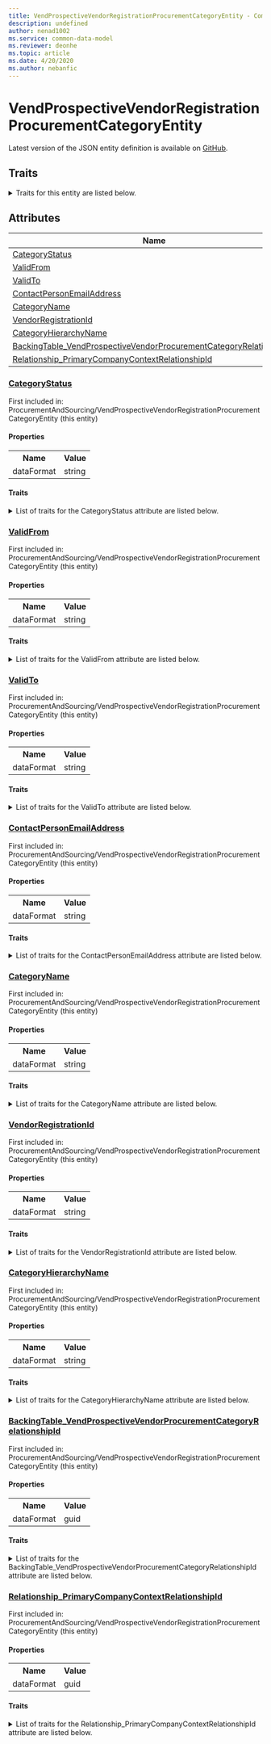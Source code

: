 ```yaml
---
title: VendProspectiveVendorRegistrationProcurementCategoryEntity - Common Data Model | Microsoft Docs
description: undefined
author: nenad1002
ms.service: common-data-model
ms.reviewer: deonhe
ms.topic: article
ms.date: 4/20/2020
ms.author: nebanfic
---
```


# VendProspectiveVendorRegistrationProcurementCategoryEntity

  
 Latest version of the JSON entity definition is available on <a href="https://github.com/Microsoft/CDM/tree/master/schemaDocuments/core/operationsCommon/Entities/SupplyChain/ProcurementAndSourcing/VendProspectiveVendorRegistrationProcurementCategoryEntity.cdm.json" target="_blank">GitHub</a>.  

## Traits

<details>
<summary>Traits for this entity are listed below.  
</summary>

**is.CDM.entityVersion**  
  <table><tr><th>Parameter</th><th>Value</th><th>Data type</th><th>Explanation</th></tr><tr><td>versionNumber</td><td>"1.0.0"</td><td>string</td><td>semantic version number of the entity</td></tr></table>

**is.application.releaseVersion**  
  <table><tr><th>Parameter</th><th>Value</th><th>Data type</th><th>Explanation</th></tr><tr><td>releaseVersion</td><td>"10.0.13.0"</td><td>string</td><td>semantic version number of the application introducing this entity</td></tr></table>

</details>

## Attributes

|Name|Description|First Included in Instance|
|---|---|---|
|[CategoryStatus](#CategoryStatus)||<a href="VendProspectiveVendorRegistrationProcurementCategoryEntity.md" target="_blank">ProcurementAndSourcing/VendProspectiveVendorRegistrationProcurementCategoryEntity</a>|
|[ValidFrom](#ValidFrom)||<a href="VendProspectiveVendorRegistrationProcurementCategoryEntity.md" target="_blank">ProcurementAndSourcing/VendProspectiveVendorRegistrationProcurementCategoryEntity</a>|
|[ValidTo](#ValidTo)||<a href="VendProspectiveVendorRegistrationProcurementCategoryEntity.md" target="_blank">ProcurementAndSourcing/VendProspectiveVendorRegistrationProcurementCategoryEntity</a>|
|[ContactPersonEmailAddress](#ContactPersonEmailAddress)||<a href="VendProspectiveVendorRegistrationProcurementCategoryEntity.md" target="_blank">ProcurementAndSourcing/VendProspectiveVendorRegistrationProcurementCategoryEntity</a>|
|[CategoryName](#CategoryName)||<a href="VendProspectiveVendorRegistrationProcurementCategoryEntity.md" target="_blank">ProcurementAndSourcing/VendProspectiveVendorRegistrationProcurementCategoryEntity</a>|
|[VendorRegistrationId](#VendorRegistrationId)||<a href="VendProspectiveVendorRegistrationProcurementCategoryEntity.md" target="_blank">ProcurementAndSourcing/VendProspectiveVendorRegistrationProcurementCategoryEntity</a>|
|[CategoryHierarchyName](#CategoryHierarchyName)||<a href="VendProspectiveVendorRegistrationProcurementCategoryEntity.md" target="_blank">ProcurementAndSourcing/VendProspectiveVendorRegistrationProcurementCategoryEntity</a>|
|[BackingTable_VendProspectiveVendorProcurementCategoryRelationshipId](#BackingTable_VendProspectiveVendorProcurementCategoryRelationshipId)||<a href="VendProspectiveVendorRegistrationProcurementCategoryEntity.md" target="_blank">ProcurementAndSourcing/VendProspectiveVendorRegistrationProcurementCategoryEntity</a>|
|[Relationship_PrimaryCompanyContextRelationshipId](#Relationship_PrimaryCompanyContextRelationshipId)||<a href="VendProspectiveVendorRegistrationProcurementCategoryEntity.md" target="_blank">ProcurementAndSourcing/VendProspectiveVendorRegistrationProcurementCategoryEntity</a>|

### <a href=#CategoryStatus name="CategoryStatus">CategoryStatus</a>

First included in: ProcurementAndSourcing/VendProspectiveVendorRegistrationProcurementCategoryEntity (this entity)  

#### Properties

<table><tr><th>Name</th><th>Value</th></tr><tr><td>dataFormat</td><td>string</td></tr></table>

#### Traits

<details>
<summary>List of traits for the CategoryStatus attribute are listed below.</summary>

**is.dataFormat.character**  
**is.dataFormat.big**  
**is.dataFormat.array**  
**is.dataFormat.character**  
**is.dataFormat.array**  
</details>

### <a href=#ValidFrom name="ValidFrom">ValidFrom</a>

First included in: ProcurementAndSourcing/VendProspectiveVendorRegistrationProcurementCategoryEntity (this entity)  

#### Properties

<table><tr><th>Name</th><th>Value</th></tr><tr><td>dataFormat</td><td>string</td></tr></table>

#### Traits

<details>
<summary>List of traits for the ValidFrom attribute are listed below.</summary>

**is.dataFormat.character**  
**is.dataFormat.big**  
**is.dataFormat.array**  
**is.dataFormat.character**  
**is.dataFormat.array**  
</details>

### <a href=#ValidTo name="ValidTo">ValidTo</a>

First included in: ProcurementAndSourcing/VendProspectiveVendorRegistrationProcurementCategoryEntity (this entity)  

#### Properties

<table><tr><th>Name</th><th>Value</th></tr><tr><td>dataFormat</td><td>string</td></tr></table>

#### Traits

<details>
<summary>List of traits for the ValidTo attribute are listed below.</summary>

**is.dataFormat.character**  
**is.dataFormat.big**  
**is.dataFormat.array**  
**is.dataFormat.character**  
**is.dataFormat.array**  
</details>

### <a href=#ContactPersonEmailAddress name="ContactPersonEmailAddress">ContactPersonEmailAddress</a>

First included in: ProcurementAndSourcing/VendProspectiveVendorRegistrationProcurementCategoryEntity (this entity)  

#### Properties

<table><tr><th>Name</th><th>Value</th></tr><tr><td>dataFormat</td><td>string</td></tr></table>

#### Traits

<details>
<summary>List of traits for the ContactPersonEmailAddress attribute are listed below.</summary>

**is.dataFormat.character**  
**is.dataFormat.big**  
**is.dataFormat.array**  
**is.dataFormat.character**  
**is.dataFormat.array**  
</details>

### <a href=#CategoryName name="CategoryName">CategoryName</a>

First included in: ProcurementAndSourcing/VendProspectiveVendorRegistrationProcurementCategoryEntity (this entity)  

#### Properties

<table><tr><th>Name</th><th>Value</th></tr><tr><td>dataFormat</td><td>string</td></tr></table>

#### Traits

<details>
<summary>List of traits for the CategoryName attribute are listed below.</summary>

**is.dataFormat.character**  
**is.dataFormat.big**  
**is.dataFormat.array**  
**is.dataFormat.character**  
**is.dataFormat.array**  
</details>

### <a href=#VendorRegistrationId name="VendorRegistrationId">VendorRegistrationId</a>

First included in: ProcurementAndSourcing/VendProspectiveVendorRegistrationProcurementCategoryEntity (this entity)  

#### Properties

<table><tr><th>Name</th><th>Value</th></tr><tr><td>dataFormat</td><td>string</td></tr></table>

#### Traits

<details>
<summary>List of traits for the VendorRegistrationId attribute are listed below.</summary>

**is.dataFormat.character**  
**is.dataFormat.big**  
**is.dataFormat.array**  
**is.dataFormat.character**  
**is.dataFormat.array**  
</details>

### <a href=#CategoryHierarchyName name="CategoryHierarchyName">CategoryHierarchyName</a>

First included in: ProcurementAndSourcing/VendProspectiveVendorRegistrationProcurementCategoryEntity (this entity)  

#### Properties

<table><tr><th>Name</th><th>Value</th></tr><tr><td>dataFormat</td><td>string</td></tr></table>

#### Traits

<details>
<summary>List of traits for the CategoryHierarchyName attribute are listed below.</summary>

**is.dataFormat.character**  
**is.dataFormat.big**  
**is.dataFormat.array**  
**is.dataFormat.character**  
**is.dataFormat.array**  
</details>

### <a href=#BackingTable_VendProspectiveVendorProcurementCategoryRelationshipId name="BackingTable_VendProspectiveVendorProcurementCategoryRelationshipId">BackingTable_VendProspectiveVendorProcurementCategoryRelationshipId</a>

First included in: ProcurementAndSourcing/VendProspectiveVendorRegistrationProcurementCategoryEntity (this entity)  

#### Properties

<table><tr><th>Name</th><th>Value</th></tr><tr><td>dataFormat</td><td>guid</td></tr></table>

#### Traits

<details>
<summary>List of traits for the BackingTable_VendProspectiveVendorProcurementCategoryRelationshipId attribute are listed below.</summary>

**is.dataFormat.character**  
**is.dataFormat.big**  
**is.dataFormat.array**  
**is.dataFormat.guid**  
**means.identity.entityId**  
**is.linkedEntity.identifier**  
Marks the attribute(s) that hold foreign key references to a linked (used as an attribute) entity. This attribute is added to the resolved entity to enumerate the referenced entities.  <table><tr><th>Parameter</th><th>Value</th><th>Data type</th><th>Explanation</th></tr><tr><td>entityReferences</td><td><table><tr><th>entityReference</th><th>attributeReference</th></tr><tr><td><a href="../../../Tables/SupplyChain/ProcurementAndSourcing/Worksheet/VendProspectiveVendorProcurementCategory.md" target="_blank">/core/operationsCommon/Tables/SupplyChain/ProcurementAndSourcing/Worksheet/VendProspectiveVendorProcurementCategory.cdm.json/VendProspectiveVendorProcurementCategory</a></td><td><a href="../../../Tables/SupplyChain/ProcurementAndSourcing/Worksheet/VendProspectiveVendorProcurementCategory.md#RecId" target="_blank">RecId</a></td></tr></table></td><td>entity</td><td>a reference to the constant entity holding the list of entity references</td></tr></table>

**is.dataFormat.guid**  
**is.dataFormat.character**  
**is.dataFormat.array**  
</details>

### <a href=#Relationship_PrimaryCompanyContextRelationshipId name="Relationship_PrimaryCompanyContextRelationshipId">Relationship_PrimaryCompanyContextRelationshipId</a>

First included in: ProcurementAndSourcing/VendProspectiveVendorRegistrationProcurementCategoryEntity (this entity)  

#### Properties

<table><tr><th>Name</th><th>Value</th></tr><tr><td>dataFormat</td><td>guid</td></tr></table>

#### Traits

<details>
<summary>List of traits for the Relationship_PrimaryCompanyContextRelationshipId attribute are listed below.</summary>

**is.dataFormat.character**  
**is.dataFormat.big**  
**is.dataFormat.array**  
**is.dataFormat.guid**  
**means.identity.entityId**  
**is.linkedEntity.identifier**  
Marks the attribute(s) that hold foreign key references to a linked (used as an attribute) entity. This attribute is added to the resolved entity to enumerate the referenced entities.  <table><tr><th>Parameter</th><th>Value</th><th>Data type</th><th>Explanation</th></tr><tr><td>entityReferences</td><td><table><tr><th>entityReference</th><th>attributeReference</th></tr><tr><td><a href="../../../Tables/Finance/Ledger/Main/CompanyInfo.md" target="_blank">/core/operationsCommon/Tables/Finance/Ledger/Main/CompanyInfo.cdm.json/CompanyInfo</a></td><td><a href="../../../Tables/Finance/Ledger/Main/CompanyInfo.md#RecId" target="_blank">RecId</a></td></tr></table></td><td>entity</td><td>a reference to the constant entity holding the list of entity references</td></tr></table>

**is.dataFormat.guid**  
**is.dataFormat.character**  
**is.dataFormat.array**  
</details>

